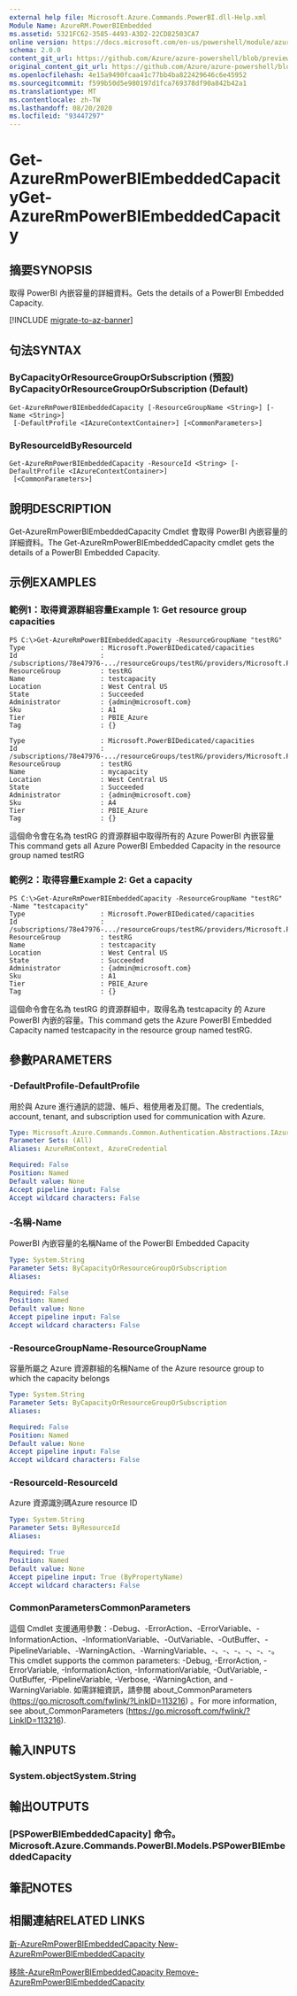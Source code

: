 ```yaml
---
external help file: Microsoft.Azure.Commands.PowerBI.dll-Help.xml
Module Name: AzureRM.PowerBIEmbedded
ms.assetid: 5321FC62-3585-4493-A3D2-22CD82503CA7
online version: https://docs.microsoft.com/en-us/powershell/module/azurerm.powerbiembedded/get-azurermpowerbiembeddedcapacity
schema: 2.0.0
content_git_url: https://github.com/Azure/azure-powershell/blob/preview/src/ResourceManager/PowerBIEmbedded/Commands.PowerBI/help/Get-AzureRmPowerBIEmbeddedCapacity.md
original_content_git_url: https://github.com/Azure/azure-powershell/blob/preview/src/ResourceManager/PowerBIEmbedded/Commands.PowerBI/help/Get-AzureRmPowerBIEmbeddedCapacity.md
ms.openlocfilehash: 4e15a9490fcaa41c77bb4ba822429646c6e45952
ms.sourcegitcommit: f599b50d5e980197d1fca769378df90a842b42a1
ms.translationtype: MT
ms.contentlocale: zh-TW
ms.lasthandoff: 08/20/2020
ms.locfileid: "93447297"
---
```

# <span data-ttu-id="cf01a-101">Get-AzureRmPowerBIEmbeddedCapacity</span><span class="sxs-lookup"><span data-stu-id="cf01a-101">Get-AzureRmPowerBIEmbeddedCapacity</span></span>

## <span data-ttu-id="cf01a-102">摘要</span><span class="sxs-lookup"><span data-stu-id="cf01a-102">SYNOPSIS</span></span>
<span data-ttu-id="cf01a-103">取得 PowerBI 內嵌容量的詳細資料。</span><span class="sxs-lookup"><span data-stu-id="cf01a-103">Gets the details of a PowerBI Embedded Capacity.</span></span>

[!INCLUDE [migrate-to-az-banner](../../includes/migrate-to-az-banner.md)]

## <span data-ttu-id="cf01a-104">句法</span><span class="sxs-lookup"><span data-stu-id="cf01a-104">SYNTAX</span></span>

### <span data-ttu-id="cf01a-105">ByCapacityOrResourceGroupOrSubscription (預設) </span><span class="sxs-lookup"><span data-stu-id="cf01a-105">ByCapacityOrResourceGroupOrSubscription (Default)</span></span>
```
Get-AzureRmPowerBIEmbeddedCapacity [-ResourceGroupName <String>] [-Name <String>]
 [-DefaultProfile <IAzureContextContainer>] [<CommonParameters>]
```

### <span data-ttu-id="cf01a-106">ByResourceId</span><span class="sxs-lookup"><span data-stu-id="cf01a-106">ByResourceId</span></span>
```
Get-AzureRmPowerBIEmbeddedCapacity -ResourceId <String> [-DefaultProfile <IAzureContextContainer>]
 [<CommonParameters>]
```

## <span data-ttu-id="cf01a-107">說明</span><span class="sxs-lookup"><span data-stu-id="cf01a-107">DESCRIPTION</span></span>
<span data-ttu-id="cf01a-108">Get-AzureRmPowerBIEmbeddedCapacity Cmdlet 會取得 PowerBI 內嵌容量的詳細資料。</span><span class="sxs-lookup"><span data-stu-id="cf01a-108">The Get-AzureRmPowerBIEmbeddedCapacity cmdlet gets the details of a PowerBI Embedded Capacity.</span></span>

## <span data-ttu-id="cf01a-109">示例</span><span class="sxs-lookup"><span data-stu-id="cf01a-109">EXAMPLES</span></span>

### <span data-ttu-id="cf01a-110">範例1：取得資源群組容量</span><span class="sxs-lookup"><span data-stu-id="cf01a-110">Example 1: Get resource group capacities</span></span>
```
PS C:\>Get-AzureRmPowerBIEmbeddedCapacity -ResourceGroupName "testRG"
Type                   : Microsoft.PowerBIDedicated/capacities
Id                     : /subscriptions/78e47976-.../resourceGroups/testRG/providers/Microsoft.PowerBIDedicated/capacities/testcapacity
ResourceGroup          : testRG
Name                   : testcapacity
Location               : West Central US
State                  : Succeeded
Administrator          : {admin@microsoft.com}
Sku                    : A1
Tier                   : PBIE_Azure
Tag                    : {}

Type                   : Microsoft.PowerBIDedicated/capacities
Id                     : /subscriptions/78e47976-.../resourceGroups/testRG/providers/Microsoft.PowerBIDedicated/capacities/mycapacity
ResourceGroup          : testRG
Name                   : mycapacity
Location               : West Central US
State                  : Succeeded
Administrator          : {admin@microsoft.com}
Sku                    : A4
Tier                   : PBIE_Azure
Tag                    : {}
```

<span data-ttu-id="cf01a-111">這個命令會在名為 testRG 的資源群組中取得所有的 Azure PowerBI 內嵌容量</span><span class="sxs-lookup"><span data-stu-id="cf01a-111">This command gets all Azure PowerBI Embedded Capacity in the resource group named testRG</span></span>

### <span data-ttu-id="cf01a-112">範例2：取得容量</span><span class="sxs-lookup"><span data-stu-id="cf01a-112">Example 2: Get a capacity</span></span>
```
PS C:\>Get-AzureRmPowerBIEmbeddedCapacity -ResourceGroupName "testRG" -Name "testcapacity"
Type                   : Microsoft.PowerBIDedicated/capacities
Id                     : /subscriptions/78e47976-.../resourceGroups/testRG/providers/Microsoft.PowerBIDedicated/capacities/testcapacity
ResourceGroup          : testRG
Name                   : testcapacity
Location               : West Central US
State                  : Succeeded
Administrator          : {admin@microsoft.com}
Sku                    : A1
Tier                   : PBIE_Azure
Tag                    : {}
```

<span data-ttu-id="cf01a-113">這個命令會在名為 testRG 的資源群組中，取得名為 testcapacity 的 Azure PowerBI 內嵌的容量。</span><span class="sxs-lookup"><span data-stu-id="cf01a-113">This command gets the Azure PowerBI Embedded Capacity named testcapacity in the resource group named testRG.</span></span>

## <span data-ttu-id="cf01a-114">參數</span><span class="sxs-lookup"><span data-stu-id="cf01a-114">PARAMETERS</span></span>

### <span data-ttu-id="cf01a-115">-DefaultProfile</span><span class="sxs-lookup"><span data-stu-id="cf01a-115">-DefaultProfile</span></span>
<span data-ttu-id="cf01a-116">用於與 Azure 進行通訊的認證、帳戶、租使用者及訂閱。</span><span class="sxs-lookup"><span data-stu-id="cf01a-116">The credentials, account, tenant, and subscription used for communication with Azure.</span></span>

```yaml
Type: Microsoft.Azure.Commands.Common.Authentication.Abstractions.IAzureContextContainer
Parameter Sets: (All)
Aliases: AzureRmContext, AzureCredential

Required: False
Position: Named
Default value: None
Accept pipeline input: False
Accept wildcard characters: False
```

### <span data-ttu-id="cf01a-117">-名稱</span><span class="sxs-lookup"><span data-stu-id="cf01a-117">-Name</span></span>
<span data-ttu-id="cf01a-118">PowerBI 內嵌容量的名稱</span><span class="sxs-lookup"><span data-stu-id="cf01a-118">Name of the PowerBI Embedded Capacity</span></span>

```yaml
Type: System.String
Parameter Sets: ByCapacityOrResourceGroupOrSubscription
Aliases:

Required: False
Position: Named
Default value: None
Accept pipeline input: False
Accept wildcard characters: False
```

### <span data-ttu-id="cf01a-119">-ResourceGroupName</span><span class="sxs-lookup"><span data-stu-id="cf01a-119">-ResourceGroupName</span></span>
<span data-ttu-id="cf01a-120">容量所屬之 Azure 資源群組的名稱</span><span class="sxs-lookup"><span data-stu-id="cf01a-120">Name of the Azure resource group to which the capacity belongs</span></span>

```yaml
Type: System.String
Parameter Sets: ByCapacityOrResourceGroupOrSubscription
Aliases:

Required: False
Position: Named
Default value: None
Accept pipeline input: False
Accept wildcard characters: False
```

### <span data-ttu-id="cf01a-121">-ResourceId</span><span class="sxs-lookup"><span data-stu-id="cf01a-121">-ResourceId</span></span>
<span data-ttu-id="cf01a-122">Azure 資源識別碼</span><span class="sxs-lookup"><span data-stu-id="cf01a-122">Azure resource ID</span></span>

```yaml
Type: System.String
Parameter Sets: ByResourceId
Aliases:

Required: True
Position: Named
Default value: None
Accept pipeline input: True (ByPropertyName)
Accept wildcard characters: False
```

### <span data-ttu-id="cf01a-123">CommonParameters</span><span class="sxs-lookup"><span data-stu-id="cf01a-123">CommonParameters</span></span>
<span data-ttu-id="cf01a-124">這個 Cmdlet 支援通用參數：-Debug、-ErrorAction、-ErrorVariable、-InformationAction、-InformationVariable、-OutVariable、-OutBuffer、-PipelineVariable、-WarningAction、-WarningVariable、-、-、-、-、-、-。</span><span class="sxs-lookup"><span data-stu-id="cf01a-124">This cmdlet supports the common parameters: -Debug, -ErrorAction, -ErrorVariable, -InformationAction, -InformationVariable, -OutVariable, -OutBuffer, -PipelineVariable, -Verbose, -WarningAction, and -WarningVariable.</span></span> <span data-ttu-id="cf01a-125">如需詳細資訊，請參閱 about_CommonParameters (https://go.microsoft.com/fwlink/?LinkID=113216) 。</span><span class="sxs-lookup"><span data-stu-id="cf01a-125">For more information, see about_CommonParameters (https://go.microsoft.com/fwlink/?LinkID=113216).</span></span>

## <span data-ttu-id="cf01a-126">輸入</span><span class="sxs-lookup"><span data-stu-id="cf01a-126">INPUTS</span></span>

### <span data-ttu-id="cf01a-127">System.object</span><span class="sxs-lookup"><span data-stu-id="cf01a-127">System.String</span></span>

## <span data-ttu-id="cf01a-128">輸出</span><span class="sxs-lookup"><span data-stu-id="cf01a-128">OUTPUTS</span></span>

### <span data-ttu-id="cf01a-129">[PSPowerBIEmbeddedCapacity] 命令。</span><span class="sxs-lookup"><span data-stu-id="cf01a-129">Microsoft.Azure.Commands.PowerBI.Models.PSPowerBIEmbeddedCapacity</span></span>

## <span data-ttu-id="cf01a-130">筆記</span><span class="sxs-lookup"><span data-stu-id="cf01a-130">NOTES</span></span>

## <span data-ttu-id="cf01a-131">相關連結</span><span class="sxs-lookup"><span data-stu-id="cf01a-131">RELATED LINKS</span></span>

[<span data-ttu-id="cf01a-132">新-AzureRmPowerBIEmbeddedCapacity </span><span class="sxs-lookup"><span data-stu-id="cf01a-132">New-AzureRmPowerBIEmbeddedCapacity </span></span>](./New-AzureRmPowerBIEmbeddedCapacity.md)

[<span data-ttu-id="cf01a-133">移除-AzureRmPowerBIEmbeddedCapacity </span><span class="sxs-lookup"><span data-stu-id="cf01a-133">Remove-AzureRmPowerBIEmbeddedCapacity </span></span>](./Remove-AzureRmPowerBIEmbeddedCapacity.md)
